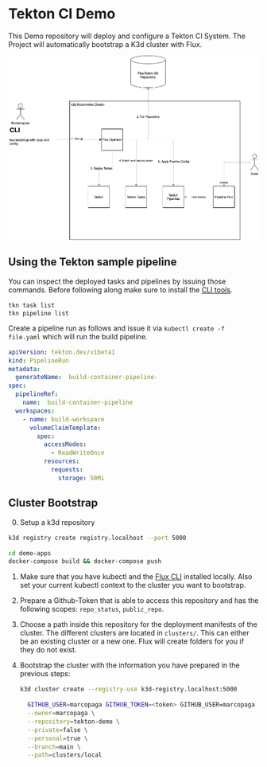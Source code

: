 # Tekton CI Demo

This Demo repository will deploy and configure a Tekton CI System. The Project will automatically bootstrap a K3d cluster with Flux.

![Layout of the Demo](demo.png)

## Using the Tekton sample pipeline

You can inspect the deployed tasks and pipelines by issuing those commands. Before following along make sure to install the [CLI tools](https://tekton.dev/docs/getting-started/#set-up-the-cli).

```shell
tkn task list
tkn pipeline list
```

Create a pipeline run as follows and issue it via `kubectl create -f file.yaml` which will run the build pipeline.
````yaml
apiVersion: tekton.dev/v1beta1
kind: PipelineRun
metadata:
  generateName:  build-container-pipeline-
spec:
  pipelineRef:
    name:  build-container-pipeline
  workspaces:
    - name: build-workspace
      volumeClaimTemplate:
        spec:
          accessModes:
            - ReadWriteOnce
          resources:
            requests:
              storage: 50Mi

````

## Cluster Bootstrap

0. Setup a k3d repository

```sh
k3d registry create registry.localhost --port 5000
```

```sh
cd demo-apps
docker-compose build && docker-compose push
```

1. Make sure that you have kubectl and the [Flux
   CLI](https://toolkit.fluxcd.io/get-started/#install-the-flux-cli) installed
   locally. Also set your current kubectl context to the cluster you want to
   bootstrap.

2. Prepare a Github-Token that is able to access this repository and has the
   following scopes: `repo_status`, `public_repo`.

3. Choose a path inside this repository for the deployment manifests of the
   cluster. The different clusters are located in `clusters/`. This can either
   be an existing cluster or a new one. Flux will create folders for you if they
   do not exist.

4. Bootstrap the cluster with the information you have prepared in the previous
   steps:

   ```sh
   k3d cluster create --registry-use k3d-registry.localhost:5000
   ```

    ```sh
      GITHUB_USER=marcopaga GITHUB_TOKEN=<token> GITHUB_USER=marcopaga flux bootstrap github \
      --owner=marcopaga \
      --repository=tekton-demo \
      --private=false \
      --personal=true \
      --branch=main \
      --path=clusters/local
    ```
